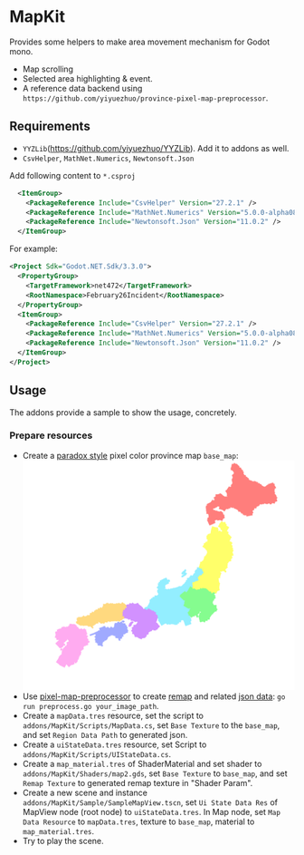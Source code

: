 # MapKit

Provides some helpers to make area movement mechanism for Godot mono.

* Map scrolling
* Selected area highlighting & event.
* A reference data backend using `https://github.com/yiyuezhuo/province-pixel-map-preprocessor`.

## Requirements 

* `YYZLib`(https://github.com/yiyuezhuo/YYZLib). Add it to addons as well.
* `CsvHelper`, `MathNet.Numerics`, `Newtonsoft.Json`

Add following content to `*.csproj`

```xml
  <ItemGroup>
    <PackageReference Include="CsvHelper" Version="27.2.1" />
    <PackageReference Include="MathNet.Numerics" Version="5.0.0-alpha08" />
    <PackageReference Include="Newtonsoft.Json" Version="11.0.2" />
  </ItemGroup>
```

For example:

```xml
<Project Sdk="Godot.NET.Sdk/3.3.0">
  <PropertyGroup>
    <TargetFramework>net472</TargetFramework>
    <RootNamespace>February26Incident</RootNamespace>
  </PropertyGroup>
  <ItemGroup>
    <PackageReference Include="CsvHelper" Version="27.2.1" />
    <PackageReference Include="MathNet.Numerics" Version="5.0.0-alpha08" />
    <PackageReference Include="Newtonsoft.Json" Version="11.0.2" />
  </ItemGroup>
</Project>
```

## Usage

The addons provide a sample to show the usage, concretely.

### Prepare resources

* Create a [paradox style](https://eu4.paradoxwikis.com/Map_modding) pixel color province map `base_map`:
<a href="Sample/sample_map.png"><img src="Sample/sample_map.png"></a>
* Use [pixel-map-preprocessor](https://github.com/yiyuezhuo/province-pixel-map-preprocessor) to create [remap](Sample/sample_map_remap.png) and related [json data](Sample/sample_map_data.json): `go run preprocess.go your_image_path`.
* Create a `mapData.tres` resource, set the script to `addons/MapKit/Scripts/MapData.cs`, set `Base Texture` to the `base_map`, and set `Region Data Path` to generated json.
* Create a `uiStateData.tres` resource, set Script to `addons/MapKit/Scripts/UIStateData.cs`.
* Create a `map_material.tres` of ShaderMaterial and set shader to `addons/MapKit/Shaders/map2.gds`, set `Base Texture` to `base_map`, and set `Remap Texture` to generated remap texture in "Shader Param".
* Create a new scene and instance `addons/MapKit/Sample/SampleMapView.tscn`, set `Ui State Data Res` of MapView node (root node) to `uiStateData.tres`. In Map node, set `Map Data Resource` to `mapData.tres`, texture to `base_map`, material to `map_material.tres`.
* Try to play the scene.
